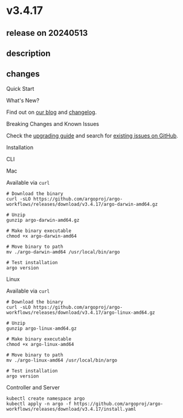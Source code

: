 # v3.4.17

## release on 20240513
## description
## changes
Quick Start

What's New?

Find out on <a href="https://blog.argoproj.io" rel="nofollow">our blog</a> and <a href="https://github.com/argoproj/argo-workflows/blob/master/CHANGELOG.md">changelog</a>.

Breaking Changes and Known Issues

Check the <a href="https://argo-workflows.readthedocs.io/en/release-3.4/upgrading/" rel="nofollow">upgrading guide</a> and search for <a href="https://github.com/argoproj/argo-workflows/issues">existing issues on GitHub</a>.

Installation

CLI

Mac

Available via <code>curl</code>

    # Download the binary
    curl -sLO https://github.com/argoproj/argo-workflows/releases/download/v3.4.17/argo-darwin-amd64.gz

    # Unzip
    gunzip argo-darwin-amd64.gz

    # Make binary executable
    chmod +x argo-darwin-amd64

    # Move binary to path
    mv ./argo-darwin-amd64 /usr/local/bin/argo

    # Test installation
    argo version

Linux

Available via <code>curl</code>

    # Download the binary
    curl -sLO https://github.com/argoproj/argo-workflows/releases/download/v3.4.17/argo-linux-amd64.gz

    # Unzip
    gunzip argo-linux-amd64.gz

    # Make binary executable
    chmod +x argo-linux-amd64

    # Move binary to path
    mv ./argo-linux-amd64 /usr/local/bin/argo

    # Test installation
    argo version

Controller and Server

    kubectl create namespace argo
    kubectl apply -n argo -f https://github.com/argoproj/argo-workflows/releases/download/v3.4.17/install.yaml


